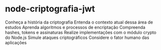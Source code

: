 # node-criptografia-jwt
Conheça a história da criptografia Entenda o contexto atual dessa área de estudos Aprenda algoritmos e processos de encriptação Compreenda hashes, tokens e assinaturas Realize implementações com o módulo crypto do Node.js Simule ataques criptográficos Considere o fator humano das aplicações
